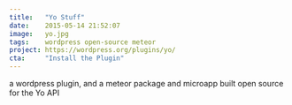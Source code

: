 ```yaml
---
title:   "Yo Stuff"
date:    2015-05-14 21:52:07
image:   yo.jpg
tags:    wordpress open-source meteor
project: https://wordpress.org/plugins/yo/
cta:     "Install the Plugin"
---
```


a wordpress plugin, and a meteor package and microapp built open source for the Yo API
